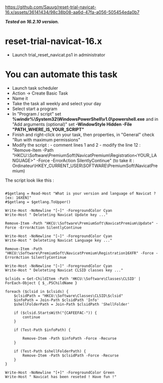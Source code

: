 https://github.com/Sauug/reset-trial-navicat-16.x/assets/36141434/98c38b08-aa6d-47fa-a056-505454eda0b7

***Tested on 16.2.10 version.***

# reset-trial-navicat-16.x

- Launch trial_reset_navicat.ps1 in administrator

# You can automate this task
- Launch task scheduler 
- Action -> Create Basic Task
- Name it
- Take the task all weekly and select your day
- Select start a program
- In "Program / script" set **%windir%\System32\WindowsPowerShell\v1.0\powershell.exe** and in "Add arguments (optional)" set **-WindowStyle Hidden -File "PATH_WHERE_IS_YOUR_SCRIPT"**
- Finish and right-click on your task, then properties, in "General" check "Run with maximum permissions"
- Modify the script :
      - comment lines 1 and 2
      - modify the line 12 : "Remove-Item -Path "HKCU:\Software\PremiumSoft\NavicatPremium\Registration<YOUR_LANGUAGE>" -Force -ErrorAction SilentlyContinue" (to take it : Ordinateur\HKEY_CURRENT_USER\SOFTWARE\PremiumSoft\NavicatPremium)

The script look like this :

```powerhsell

#$getlang = Read-Host "What is your version and language of Navicat ? [ex: 16XEN]"
#$getlang = $getlang.ToUpper()

Write-Host -NoNewline "[~]" -ForegroundColor Cyan
Write-Host " Deleteting Navicat Update key ..."

Remove-Item -Path "HKCU:\Software\PremiumSoft\NavicatPremium\Update" -Force -ErrorAction SilentlyContinue

Write-Host -NoNewline "[~]" -ForegroundColor Cyan
Write-Host " Deleteting Navicat Language key ..."

Remove-Item -Path "HKCU:\Software\PremiumSoft\NavicatPremium\Registration16XFR" -Force -ErrorAction SilentlyContinue

Write-Host -NoNewline "[~]" -ForegroundColor Cyan
Write-Host " Deleteting Navicat CLSID classes key ..."

$clsids = Get-ChildItem -Path 'HKCU:\Software\Classes\CLSID' | ForEach-Object { $_.PSChildName }

foreach ($clsid in $clsids) {
    $clsidPath = "HKCU:\Software\Classes\CLSID\$clsid"   
    $infoPath = Join-Path $clsidPath 'Info'
    $shellFolderPath = Join-Path $clsidPath 'ShellFolder'

    if ($clsid.StartsWith("{CAFEEFAC-")) {
        continue
    }

    if (Test-Path $infoPath) {
        
        Remove-Item -Path $infoPath -Force -Recurse
    }

    if (Test-Path $shellFolderPath) {
        Remove-Item -Path $clsidPath -Force -Recurse
    }
}

Write-Host -NoNewline "[+]" -ForegroundColor Green
Write-Host " Navicat has been reseted ! Have fun !"

```





